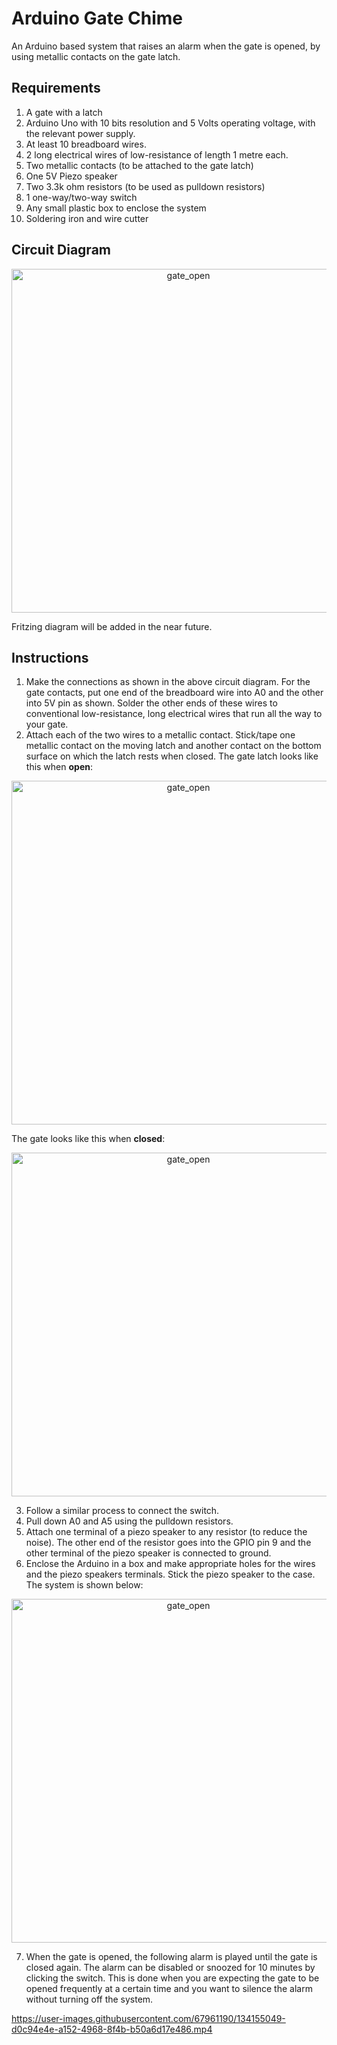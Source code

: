 # Arduino Gate Chime
An Arduino based system that raises an alarm when the gate is opened, by using metallic contacts on the gate latch.

## Requirements  

1. A gate with a latch
2. Arduino Uno with 10 bits resolution and 5 Volts operating voltage, with the relevant power supply.
3. At least 10 breadboard wires. 
4. 2 long electrical wires of low-resistance of length 1 metre each.
5. Two metallic contacts (to be attached to the gate latch)
6. One 5V Piezo speaker
7. Two 3.3k ohm resistors (to be used as pulldown resistors)
8. 1 one-way/two-way switch
9. Any small plastic box to enclose the system
10. Soldering iron and wire cutter


## Circuit Diagram  

<p align="center"><img width="550" alt="gate_open" src="https://user-images.githubusercontent.com/67961190/134167819-6976f00f-e9ca-47a0-996d-01f595a7d616.png"></p>

Fritzing diagram will be added in the near future.  


## Instructions  

1. Make the connections as shown in the above circuit diagram. For the gate contacts, put one end of the breadboard wire into A0 and the other into 5V pin as shown. Solder the other ends of these wires to conventional low-resistance, long electrical wires that run all the way to your gate.
2. Attach each of the two wires to a metallic contact. Stick/tape one metallic contact on the moving latch and another contact on the bottom surface on which the latch rests when closed. The gate latch looks like this when **open**:
<p align="center"><img width="550" alt="gate_open" src="https://user-images.githubusercontent.com/67961190/134157722-0c917eef-16a6-4a16-a2bc-e0738d2fd0dc.jpg"></p>

The gate looks like this when **closed**:  

<p align="center"><img width="550" alt="gate_open" src="https://user-images.githubusercontent.com/67961190/134165928-d94c1e2b-a9a2-44a7-8ec3-a5c169d0efdb.jpg"></p>


3. Follow a similar process to connect the switch.
4. Pull down A0 and A5 using the pulldown resistors.  
5. Attach one terminal of a piezo speaker to any resistor (to reduce the noise). The other end of the resistor goes into the GPIO pin 9 and the other terminal of the piezo speaker is connected to ground.  
6. Enclose the Arduino in a box and make appropriate holes for the wires and the piezo speakers terminals. Stick the piezo speaker to the case. The system is shown below:

<p align="center"><img width="550" alt="gate_open" src="https://user-images.githubusercontent.com/67961190/134166884-5f34a980-6e97-489b-91f5-740d274bab2e.jpg"></p>  

7. When the gate is opened, the following alarm is played until the gate is closed again. The alarm can be disabled or snoozed for 10 minutes by clicking the switch. This is done when you are expecting the gate to be opened frequently at a certain time and you want to silence the alarm without turning off the system.



https://user-images.githubusercontent.com/67961190/134155049-d0c94e4e-a152-4968-8f4b-b50a6d17e486.mp4

